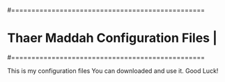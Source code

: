 #================================================
# Thaer Maddah Configuration Files |
#================================================

This is my configuration files
You can downloaded and use it.
Good Luck!

